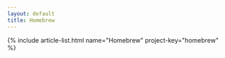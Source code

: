 ```yaml
---
layout: default
title: Homebrew
---
```


{% include article-list.html name="Homebrew" project-key="homebrew" %}
